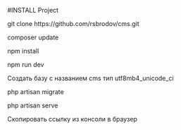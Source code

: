 #INSTALL Project

<p>git clone https://github.com/rsbrodov/cms.git</p>
<p>composer update</p>
<p>npm install</p>
<p>npm run dev</p>
<p>Создать базу с названием cms тип utf8mb4_unicode_ci</p>
<p>php artisan migrate</p>
<p>php artisan serve</p>
<p>Скопировать ссылку из консоли в браузер</p>
